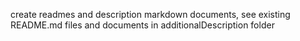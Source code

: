create readmes and description markdown documents, see existing README.md files and documents in additionalDescription folder